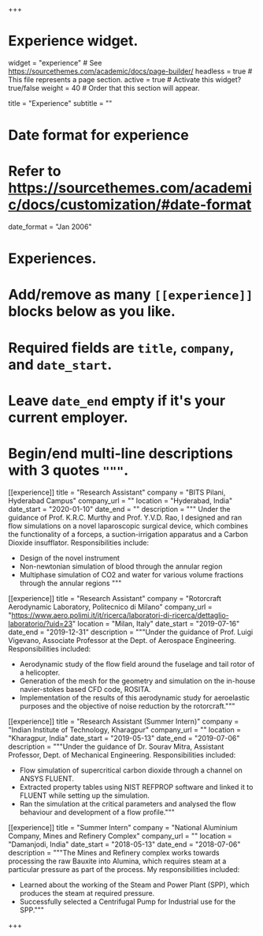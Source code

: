 +++
# Experience widget.
widget = "experience"  # See https://sourcethemes.com/academic/docs/page-builder/
headless = true  # This file represents a page section.
active = true  # Activate this widget? true/false
weight = 40  # Order that this section will appear.

title = "Experience"
subtitle = ""

# Date format for experience
#   Refer to https://sourcethemes.com/academic/docs/customization/#date-format
date_format = "Jan 2006"

# Experiences.
#   Add/remove as many `[[experience]]` blocks below as you like.
#   Required fields are `title`, `company`, and `date_start`.
#   Leave `date_end` empty if it's your current employer.
#   Begin/end multi-line descriptions with 3 quotes `"""`.
[[experience]]
  title = "Research Assistant"
  company = "BITS Pilani, Hyderabad Campus"
  company_url = ""
  location = "Hyderabad, India"
  date_start = "2020-01-10"
  date_end = ""
  description = """ Under the guidance of Prof. K.R.C. Murthy and Prof. Y.V.D. Rao, I designed and ran flow simulations on a novel laparoscopic surgical device, which combines the functionality of a forceps, a suction-irrigation
apparatus and a Carbon Dioxide insufflator.
  Responsibilities include:
  
  * Design of the novel instrument
  * Non-newtonian simulation of blood through the annular region
  * Multiphase simulation of CO2 and water for various volume fractions through the annular regions
  """

[[experience]]
  title = "Research Assistant"
  company = "Rotorcraft Aerodynamic Laboratory, Politecnico di Milano"
  company_url = "https://www.aero.polimi.it/it/ricerca/laboratori-di-ricerca/dettaglio-laboratorio/?uid=23"
  location = "Milan, Italy"
  date_start = "2019-07-16"
  date_end = "2019-12-31"
  description = """Under the guidance of Prof. Luigi Vigevano, Associate Professor at the Dept. of Aerospace Engineering. Responsibilities included:
  - Aerodynamic study of the flow field around the fuselage and tail rotor of a helicopter.
  - Generation of the mesh for the geometry and simulation on the in-house navier-stokes based CFD code, ROSITA.
  - Implementation of the results of this aerodynamic study for aeroelastic purposes and the objective of noise reduction by the rotorcraft."""

[[experience]]
  title = "Research Assistant (Summer Intern)"
  company = "Indian Institute of Technology, Kharagpur"
  company_url = ""
  location = "Kharagpur, India"
  date_start = "2019-05-13"
  date_end = "2019-07-06"
  description = """Under the guidance of Dr. Sourav Mitra, Assistant Professor, Dept. of Mechanical Engineering. Responsibilities included:
- Flow simulation of supercritical carbon dioxide through a channel on ANSYS FLUENT.
- Extracted property tables using NIST REFPROP software and linked it to FLUENT while setting up the simulation.
- Ran the simulation at the critical parameters and analysed the flow behaviour and development of a flow profile."""

[[experience]]
  title = "Summer Intern"
  company = "National Aluminium Company, Mines and Refinery Complex"
  company_url = ""
  location = "Damanjodi, India"
  date_start = "2018-05-13"
  date_end = "2018-07-06"
  description = """The Mines and Refinery complex works towards processing the raw Bauxite into Alumina, which requires steam at a particular pressure as part of the process. My responsibilities included:
- Learned about the working of the Steam and Power Plant (SPP), which produces the steam at required pressure.
- Successfully selected a Centrifugal Pump for Industrial use for the SPP."""

+++

